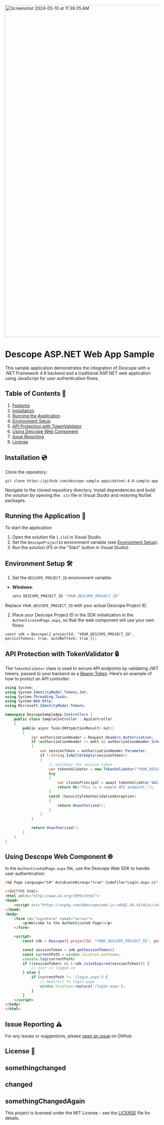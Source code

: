 <img width="1088" alt="Screenshot 2024-05-10 at 11 59 05 AM" src="https://github.com/descope-sample-apps/dotnet-4.8-sample-app/assets/32936811/d9487528-727a-4cf1-8607-ae5731305c76">

# Descope ASP.NET Web App Sample

This sample application demonstrates the integration of Descope with a .NET Framework 4.8 backend and a traditional ASP.NET web application using JavaScript for user authentication flows.

## Table of Contents 📝

1. [Features](#features)
2. [Installation](#installation)
3. [Running the Application](#running-the-application)
4. [Environment Setup](#environment-setup)
5. [API Protection with TokenValidator](#api-protection-with-tokenvalidator)
6. [Using Descope Web Component](#using-descope-web-component)
7. [Issue Reporting](#issue-reporting)
8. [License](#license)

## Installation 💿

Clone the repository:

```bash
git clone https://github.com/descope-sample-apps/dotnet-4.8-sample-app
```

Navigate to the cloned repository directory. Install dependencies and build the solution by opening the `.sln` file in Visual Studio and restoring NuGet packages.

## Running the Application 🚀

To start the application:

1. Open the solution file (`.sln`) in Visual Studio.
2. Set the `DescopeProjectId` environment variable (see [Environment Setup](#environment-setup)).
3. Run the solution (F5 or the "Start" button in Visual Studio).

## Environment Setup 🛠️

1. Set the `DESCOPE_PROJECT_ID` environment variable:

- **Windows**:
  ```bash
  setx DESCOPE_PROJECT_ID "YOUR_DESCOPE_PROJECT_ID"
  ```

Replace `YOUR_DESCOPE_PROJECT_ID` with your actual Descope Project ID.

2. Place your Descope Project ID in the SDK initialization in the `AuthenticatedPage.aspx`, so that the web component will use your own flows:

```
const sdk = Descope({ projectId: "YOUR_DESCOPE_PROJECT_ID", persistTokens: true, autoRefresh: true });
```

## API Protection with TokenValidator 🔒

The `TokenValidator` class is used to secure API endpoints by validating JWT tokens, passed to your backend as a [Bearer Token](https://swagger.io/docs/specification/authentication/bearer-authentication/). Here’s an example of how to protect an API controller:

```csharp
using System;
using System.IdentityModel.Tokens.Jwt;
using System.Threading.Tasks;
using System.Web.Http;
using Microsoft.IdentityModel.Tokens;

namespace DescopeSampleApp.Controllers {
    public class SampleController : ApiController
    {
        public async Task<IHttpActionResult> Get()
        {
            var authorizationHeader = Request.Headers.Authorization;
            if (authorizationHeader != null && authorizationHeader.Scheme.Equals("Bearer", StringComparison.OrdinalIgnoreCase))
            {
                var sessionToken = authorizationHeader.Parameter;
                if (!string.IsNullOrEmpty(sessionToken))
                { 
                    // Validate the session token
                    var tokenValidator = new TokenValidator("YOUR_DESCOPE_PROJECT_ID");
                    try
                    {
                        var claimsPrincipal = await tokenValidator.ValidateSession(sessionToken);
                        return Ok("This is a sample API endpoint.");
                    }
                    catch (SecurityTokenValidationException)
                    {
                        return Unauthorized();
                    }
                }
            }

            return Unauthorized();
        }
    }
}
```

## Using Descope Web Component 🌐

In the `AuthenticatedPage.aspx` file, use the Descope Web SDK to handle user authentication:

```html
<%@ Page Language="C#" AutoEventWireup="true" CodeFile="Login.aspx.cs" Inherits="DescopeSampleApp.WebForm1" %>

<!DOCTYPE html>
<html xmlns="http://www.w3.org/1999/xhtml">
<head>
    <script src="https://unpkg.com/@descope/web-js-sdk@1.10.45/dist/index.umd.js"></script>
</head>
<body>
    <form id="loginForm" runat="server">
        <p>Welcome to the Authenticated Page!</p>
    </form>

    <script>
        const sdk = Descope({ projectId: "YOUR_DESCOPE_PROJECT_ID", persistTokens: true, autoRefresh: true });

        const sessionToken = sdk.getSessionToken()
        const currentPath = window.location.pathname;
        console.log(currentPath)
        if ((sessionToken) && (!sdk.isJwtExpired(sessionToken))) {
            // User is logged in
        } else {
            if (currentPath != '/login.aspx') {
                // Redirect to login page
                window.location.replace('/login.aspx');
            }
        }
    </script>
</body>
</html>
```

## Issue Reporting ⚠️

For any issues or suggestions, please [open an issue](https://github.com/descope-sample-apps/dotnet-4.8-sample-app/issues) on GitHub.

## License 📜
## somethingchanged
## changed
## somethingChangedAgain
This project is licensed under the MIT License - see the [LICENSE](LICENSE) file for details.

